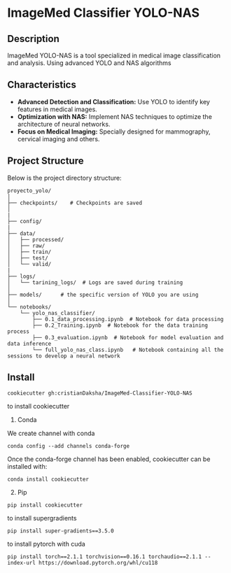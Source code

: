 # ImageMed Classifier YOLO-NAS

## Description
 ImageMed YOLO-NAS is a tool specialized in medical image classification and analysis. Using advanced YOLO and NAS algorithms

## Characteristics
- **Advanced Detection and Classification:** Use YOLO to identify key features in medical images.
- **Optimization with NAS:** Implement NAS techniques to optimize the architecture of neural networks.
- **Focus on Medical Imaging:** Specially designed for mammography, cervical imaging and others.

## Project Structure

Below is the project directory structure:
```
proyecto_yolo/
│
├── checkpoints/    # Checkpoints are saved
│   
|
├── config/
|
├── data/
│   ├── processed/
│   ├── raw/
│   ├── train/
│   ├── test/
│   └── valid/
|
├── logs/
│   └── tarining_logs/  # Logs are saved during training
│
├── models/      # the specific version of YOLO you are using
│
└── notebooks/
    └── yolo_nas_classifier/
        ├── 0.1_data_processing.ipynb  # Notebook for data processing
        ├── 0.2_Training.ipynb  # Notebook for the data training process
        ├── 0.3_evaluation.ipynb  # Notebook for model evaluation and data inference
        └── full_yolo_nas_class.ipynb   # Notebook containing all the sessions to develop a neural network
```


## Install
```
cookiecutter gh:cristianDaksha/ImageMed-Classifier-YOLO-NAS
```


to install cookiecutter
1. Conda

We create channel with conda
```
conda config --add channels conda-forge
```

Once the conda-forge channel has been enabled, cookiecutter can be installed with:
```
conda install cookiecutter
```

2. Pip

```
pip install cookiecutter
```

to install supergradients
```
pip install super-gradients==3.5.0
```
to install pytorch with cuda
```
pip install torch==2.1.1 torchvision==0.16.1 torchaudio==2.1.1 --index-url https://download.pytorch.org/whl/cu118
```

